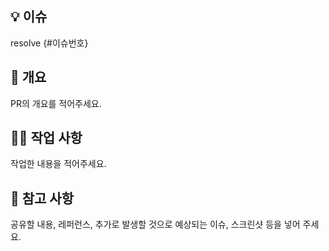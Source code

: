 ## 💡 이슈
resolve {#이슈번호}

## 🤩 개요
PR의 개요를 적어주세요.

## 🧑‍💻 작업 사항
작업한 내용을 적어주세요.

## 📖 참고 사항
공유할 내용, 레퍼런스, 추가로 발생할 것으로 예상되는 이슈, 스크린샷 등을 넣어 주세요.
